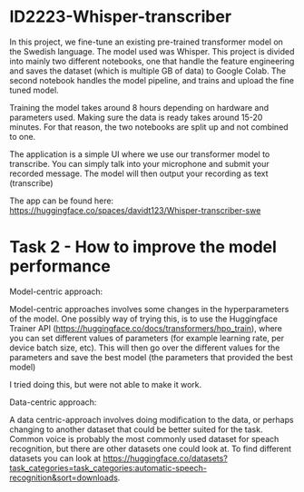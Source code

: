 # ID2223-Whisper-transcriber

In this project, we fine-tune an existing pre-trained transformer model on the Swedish language. The model used was Whisper. This project is divided into mainly two different notebooks, one that handle the feature engineering and saves the dataset (which is multiple GB of data) to Google Colab. The second notebook handles the model pipeline, and trains and upload the fine tuned model. 

Training the model takes around 8 hours depending on hardware and parameters used. Making sure the data is ready takes around 15-20 minutes. For that reason, the two notebooks are split up and not combined to one. 

The application is a simple UI where we use our transformer model to transcribe. You can simply talk into your microphone and submit your recorded message. The model will then output your recording as text (transcribe)

The app can be found here: https://huggingface.co/spaces/davidt123/Whisper-transcriber-swe


# Task 2 - How to improve the model performance
 Model-centric approach:
 
 Model-centric approaches involves some changes in the hyperparameters of the model. One possibly way of trying this, is to use the Huggingface Trainer API (https://huggingface.co/docs/transformers/hpo_train), where you can set different values of parameters (for example learning rate, per device batch size, etc). This will then go over the different values for the parameters and save the best model (the parameters that provided the best model)
 
 I tried doing this, but were not able to make it work.
 
 Data-centric approach:
 
 A data centric-approach involves doing modification to the data, or perhaps changing to another dataset that could be better suited for the task. Common voice is probably the most commonly used dataset for speach recognition, but there are other datasets one could look at. To find different datasets you can look at https://huggingface.co/datasets?task_categories=task_categories:automatic-speech-recognition&sort=downloads.
